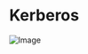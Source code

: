 # Kerberos
![Image](https://github.com/user-attachments/assets/dbf6e8b6-9e01-4e55-a54c-669d4af51dbf)
